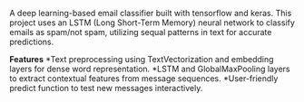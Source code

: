A deep learning-based email classifier built with tensorflow and keras. This project uses an LSTM (Long Short-Term Memory) neural network to classify emails as spam/not spam, utilizing sequal patterns in text for accurate predictions.

**Features**
*Text preprocessing using TextVectorization and embedding layers for dense word representation.
*LSTM and GlobalMaxPooling layers to extract contextual features from message sequences.
*User-friendly predict function to test new messages interactively. 
